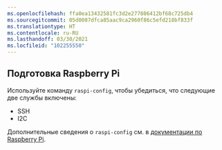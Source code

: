```yaml
---
ms.openlocfilehash: ffa0ea13432581fc3d2e277806412bf68c725db4
ms.sourcegitcommit: 05d0087dfca85aac9ca2960f86c5efd218bf833f
ms.translationtype: HT
ms.contentlocale: ru-RU
ms.lasthandoff: 03/30/2021
ms.locfileid: "102255550"
---
```

## <a name="prepare-the-raspberry-pi"></a>Подготовка Raspberry Pi

Используйте команду `raspi-config`, чтобы убедиться, что следующие две службы включены:

- SSH
- I2C

Дополнительные сведения о `raspi-config` см. в [документации по Raspberry Pi](https://www.raspberrypi.org/documentation/configuration/raspi-config.md).
